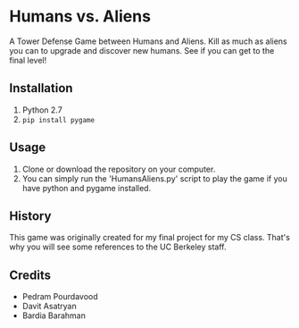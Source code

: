 # Humans vs. Aliens
A Tower Defense Game between Humans and Aliens. Kill as much as aliens you can to upgrade and discover new humans. See if you can get to the final level!

## Installation
1. Python 2.7
2. `pip install pygame`

## Usage
1. Clone or download the repository on your computer.
2. You can simply run the 'HumansAliens.py' script to play the game if you have python and pygame installed.

## History
This game was originally created for my final project for my CS class. That's why you will see some references to the UC Berkeley staff.

## Credits
- Pedram Pourdavood
- Davit Asatryan
- Bardia Barahman

